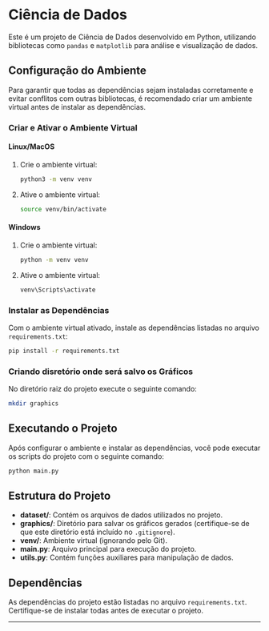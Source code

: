 
# Ciência de Dados

Este é um projeto de Ciência de Dados desenvolvido em Python, utilizando bibliotecas como `pandas` e `matplotlib` para análise e visualização de dados.

## Configuração do Ambiente

Para garantir que todas as dependências sejam instaladas corretamente e evitar conflitos com outras bibliotecas, é recomendado criar um ambiente virtual antes de instalar as dependências.

### Criar e Ativar o Ambiente Virtual

#### Linux/MacOS
1. Crie o ambiente virtual:
   ```bash
   python3 -m venv venv
   ```

2. Ative o ambiente virtual:
   ```bash
   source venv/bin/activate
   ```

#### Windows
1. Crie o ambiente virtual:
   ```bash
   python -m venv venv
   ```

2. Ative o ambiente virtual:
   ```bash
   venv\Scripts\activate
   ```

### Instalar as Dependências

Com o ambiente virtual ativado, instale as dependências listadas no arquivo `requirements.txt`:
```bash
pip install -r requirements.txt
```

### Criando disretório onde será salvo os Gráficos
No diretório raiz do projeto execute o seguinte comando:
```bash
mkdir graphics 
```

## Executando o Projeto

Após configurar o ambiente e instalar as dependências, você pode executar os scripts do projeto com o seguinte comando:

```bash
python main.py
```

## Estrutura do Projeto

- **dataset/**: Contém os arquivos de dados utilizados no projeto.
- **graphics/**: Diretório para salvar os gráficos gerados (certifique-se de que este diretório está incluído no `.gitignore`).
- **venv/**: Ambiente virtual (ignorando pelo Git).
- **main.py**: Arquivo principal para execução do projeto.
- **utils.py**: Contém funções auxiliares para manipulação de dados.

## Dependências

As dependências do projeto estão listadas no arquivo `requirements.txt`. Certifique-se de instalar todas antes de executar o projeto.

---
